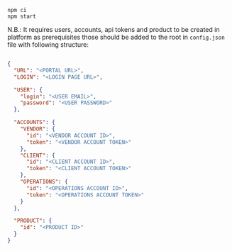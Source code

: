 ```
npm ci
npm start
```

N.B.: It requires users, accounts, api tokens and product to be created in platform as prerequisites
those should be added to the root in `config.json` file with following structure:

```json

{
  "URL": "<PORTAL URL>",
  "LOGIN": "<LOGIN PAGE URL>",

  "USER": {
    "login": "<USER EMAIL>",
    "password": "<USER PASSWORD>"
  },

  "ACCOUNTS": {
    "VENDOR": {
      "id": "<VENDOR ACCOUNT ID>",
      "token": "<VENDOR ACCOUNT TOKEN>"
    },
    "CLIENT": {
      "id": "<CLIENT ACCOUNT ID>",
      "token": "<CLIENT ACCOUNT TOKEN>"
    },
    "OPERATIONS": {
      "id": "<OPERATIONS ACCOUNT ID>",
      "token": "<OPERATIONS ACCOUNT TOKEN>"
    }
  },

  "PRODUCT": {
    "id": "<PRODUCT ID>"
  }
}
```